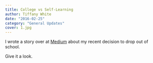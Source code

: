 ```yaml
---
title: College vs Self-Learning
author: Tiffany White
date: "2016-02-25"
category: "General Updates"
cover: 1.jpg
---
```


I wrote a story over at [Medium](https://medium.freecodecamp.com/a-look-back-my-year-of-traditional-computer-science-learning-and-self-teaching-9176dfd9651c#.9hzjtrxho) about my recent decision to drop out of school.

Give it a look.
